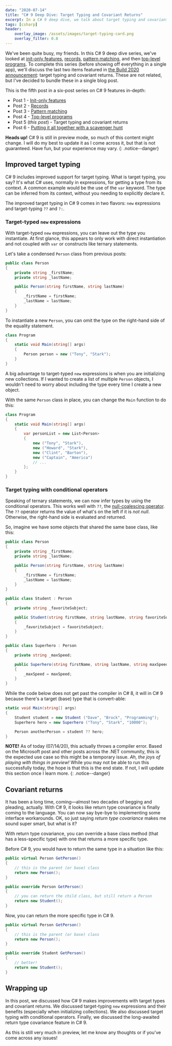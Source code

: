 ```yaml
---
date: "2020-07-14"
title: "C# 9 Deep Dive: Target Typing and Covariant Returns"
excerpt: In a C# 9 deep dive, we talk about target typing and covariant returns.
tags: [csharp]
header:
    overlay_image: /assets/images/target-typing-card.png
    overlay_filter: 0.8
---
```


We've been quite busy, my friends. In this C# 9 deep dive series, we've looked at [init-only features](https://daveabrock.com/2020/06/29/c-sharp-9-deep-dive-inits), [records](https://daveabrock.com/2020/07/06/c-sharp-9-deep-dive-records), [pattern matching](https://daveabrock.com/2020/07/06/c-sharp-9-pattern-matching), and then [top-level programs](https://daveabrock.com/2020/07/09/c-sharp-9-top-level-programs). To complete this series (before showing off everything in a single app), we'll discuss the last two items featured in [the Build 2020 announcement](https://devblogs.microsoft.com/dotnet/welcome-to-c-9-0/#improved-target-typing): target typing and covariant returns. These are not related, but I've decided to bundle these in a single blog post.

This is the fifth post in a six-post series on C# 9 features in-depth:

- Post 1 - [Init-only features](https://daveabrock.com/2020/06/29/c-sharp-9-deep-dive-inits)
- Post 2 - [Records](https://daveabrock.com/2020/07/06/c-sharp-9-deep-dive-records)
- Post 3 - [Pattern matching](https://daveabrock.com/2020/07/06/c-sharp-9-pattern-matching)
- Post 4 - [Top-level programs](https://daveabrock.com/2020/07/09/c-sharp-9-top-level-programs)
- Post 5 (*this post*) - Target typing and covariant returns
- Post 6 - [Putting it all together with a scavenger hunt](https://daveabrock.com/2020/07/21/c-sharp-9-scavenger-hunt)

**Heads up!** C# 9 is still in preview mode, so much of this content might change. I will do my best to update it as I come across it, but that is not guaranteed. Have fun, but your experience may vary.
{: .notice--danger}

## Improved target typing

C# 9 includes improved support for target typing. What is target typing, you say? It's what C# uses, normally in expressions, for getting a type from its context. A common example would be the use of the `var` keyword. The type can be inferred from its context, without you needing to explicitly declare it.

The improved target typing in C# 9 comes in two flavors: `new` expressions and target-typing `??` and `?:`.

### Target-typed `new` expressions

With target-typed `new` expressions, you can leave out the type you instantiate. At first glance, this appears to only work with direct instantiation and not coupled with `var` or constructs like ternary statements.

Let's take a condensed `Person` class from previous posts:

```csharp
public class Person
{
    private string _firstName;
    private string _lastName;

    public Person(string firstName, string lastName)
    {
        _firstName = firstName;
        _lastName = lastName;
    }
}
```

To instantiate a new `Person`, you can omit the type on the right-hand side of the equality statement.

```csharp
class Program
{
    static void Main(string[] args)
    {
        Person person = new ("Tony", "Stark");
    }
}
```

A big advantage to target-typed `new` expressions is when you are initializing new collections. If I wanted to create a list of multiple `Person` objects, I wouldn't need to worry about including the type every time I create a new object.

With the same `Person` class in place, you can change the `Main` function to do this:

```csharp
class Program
{
    static void Main(string[] args)
    {
        var personList = new List<Person>
        {
            new ("Tony", "Stark"),
            new ("Howard", "Stark"),
            new ("Clint", "Barton"),
            new ("Captain", "America")
            // ...
        };
    }
}
```

### Target typing with conditional operators

Speaking of ternary statements, we can now infer types by using the conditional operators. This works well with `??`, the [null-coalescing operator](https://docs.microsoft.com/dotnet/csharp/language-reference/operators/null-coalescing-operator). The `??` operator returns the value of what's on the left if it is *not null*. Otherwise, the right-hand side is evaluated and returned.

So, imagine we have some objects that shared the same base class, like this:

```csharp
public class Person
{
    private string _firstName;
    private string _lastName;

    public Person(string firstName, string lastName)
    {
        _firstName = firstName;
        _lastName = lastName;
    }
}

public class Student : Person
{
    private string _favoriteSubject;

    public Student(string firstName, string lastName, string favoriteSubject) : base(firstName, lastName)
    {
        _favoriteSubject = favoriteSubject;
    }
}

public class Superhero : Person
{
    private string _maxSpeed;

    public Superhero(string firstName, string lastName, string maxSpeed) : base(firstName, lastName)
    {
        _maxSpeed = maxSpeed;
    }
}
```

While the code below does not get past the compiler in C# 8, it will in C# 9 because there's a target (base) type that is convert-able:

```csharp
static void Main(string[] args)
{
    Student student = new Student ("Dave", "Brock", "Programming");
    Superhero hero = new Superhero ("Tony", "Stark", "10000");

    Person anotherPerson = student ?? hero;
}
```

**NOTE!** As of today (07/14/20), this actually throws a compiler error. Based on the Microsoft post and other posts across the .NET community, this is the expected use case so this might be a temporary issue. *Ah, the joys of playing with things in preview!* While you may not be able to run this successfully today, the hope is that this is the end state. If not, I will update this section once I learn more.
{: .notice--danger}

## Covariant returns

It has been a long time, coming—almost two decades of begging and pleading, actually. With C# 9, it looks like return type covariance is finally coming to the language. You can now say bye-bye to implementing some interface workarounds. OK, so just saying *return type covariance* makes me sound super smart, but what is it?

With return type covariance, you can override a base class method (that has a less-specific type) with one that returns a more specific type.

Before C# 9, you would have to return the same type in a situation like this:

```csharp
public virtual Person GetPerson()
{
    // this is the parent (or base) class
    return new Person();
}

public override Person GetPerson()
{
    // you can return the child class, but still return a Person
    return new Student();
}
```

Now, you can return the more specific type in C# 9.

```csharp
public virtual Person GetPerson()
{
    // this is the parent (or base) class
    return new Person();
}

public override Student GetPerson()
{
    // better!
    return new Student();
}
```

## Wrapping up

In this post, we discussed how C# 9 makes improvements with target types and covariant returns. We discussed target-typing `new` expressions and their benefits (especially when initializing collections). We also discussed target typing with conditional operators. Finally, we discussed the long-awaited return type covariance feature in C# 9.

As this is still very much in preview, let me know any thoughts or if you've come across any issues!
